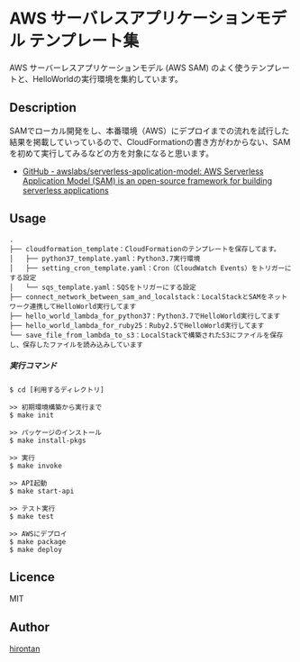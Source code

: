 AWS サーバレスアプリケーションモデル テンプレート集
====

AWS サーバーレスアプリケーションモデル (AWS SAM) のよく使うテンプレートと、HelloWorldの実行環境を集約しています。

## Description
SAMでローカル開発をし、本番環境（AWS）にデプロイまでの流れを試行した結果を掲載していっているので、CloudFormationの書き方がわからない、SAMを初めて実行してみるなどの方を対象になると思います。

- [GitHub - awslabs/serverless-application-model: AWS Serverless Application Model (SAM) is an open-source framework for building serverless applications](https://github.com/awslabs/serverless-application-model)

## Usage
```
.
├── cloudformation_template：CloudFormationのテンプレートを保存してます。
│   ├── python37_template.yaml：Python3.7実行環境
│   ├── setting_cron_template.yaml：Cron（CloudWatch Events）をトリガーにする設定
│   └── sqs_template.yaml：SQSをトリガーにする設定
├── connect_network_between_sam_and_localstack：LocalStackとSAMをネットワーク連携してHelloWorld実行してます
├── hello_world_lambda_for_python37：Python3.7でHelloWorld実行してます
├── hello_world_lambda_for_ruby25：Ruby2.5でHelloWorld実行してます
└── save_file_from_lambda_to_s3：LocalStackで構築されたS3にファイルを保存し、保存したファイルを読み込みしています
```

##### 実行コマンド
```
$ cd [利用するディレクトリ]

>> 初期環境構築から実行まで
$ make init

>> パッケージのインストール
$ make install-pkgs

>> 実行
$ make invoke

>> API起動
$ make start-api

>> テスト実行
$ make test

>> AWSにデプロイ
$ make package
$ make deploy
```

## Licence
MIT

## Author
[hirontan](https://github.com/hirontan)

